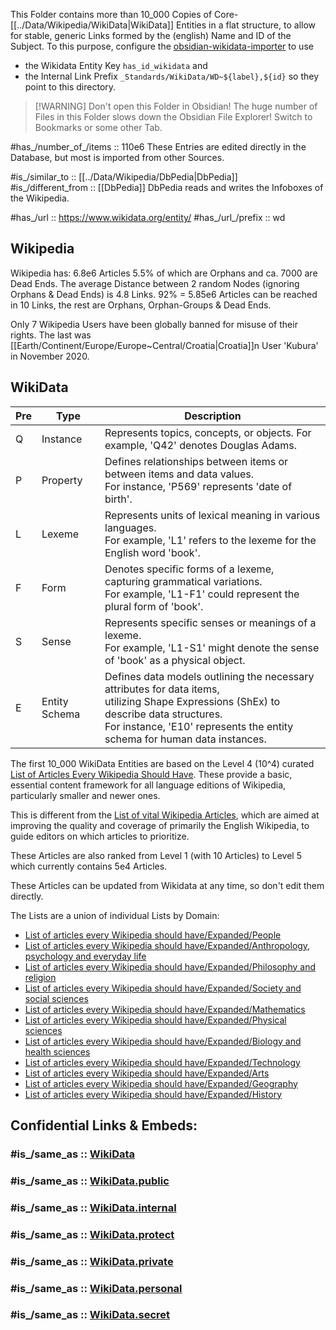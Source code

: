 This Folder contains more than 10_000 Copies of Core-[[../Data/Wikipedia/WikiData|WikiData]] Entities in a flat structure,
to allow for stable, generic Links formed by the (english) Name and ID of the Subject. 
To this purpose, configure the [obsidian-wikidata-importer](https://github.com/samwho/obsidian-wikidata-importer) to use 
- the Wikidata Entity Key `has_id_wikidata` and 
- the Internal Link Prefix `_Standards/WikiData/WD~${label},${id}` 
so they point to this directory.


> [!WARNING] Don't open this Folder in Obsidian!
> The huge number of Files in this Folder slows down the Obsidian File Explorer! 
> Switch to Bookmarks or some other Tab. 


#has_/number_of_/items :: 110e6 
These Entries are edited directly in the Database, but most is imported from other Sources. 

#is_/similar_to :: [[../Data/Wikipedia/DbPedia|DbPedia]]  
#is_/different_from :: [[DbPedia]]
DbPedia reads and writes the Infoboxes of the Wikipedia. 


#has_/url :: https://www.wikidata.org/entity/ 
#has_/url_/prefix :: wd 

## Wikipedia

Wikipedia has: 6.8e6 Articles 5.5% of which are Orphans and ca. 7000 are Dead Ends. 
The average Distance between 2 random Nodes (ignoring Orphans & Dead Ends) is 4.8 Links. 
92% = 5.85e6 Articles can be reached in 10 Links, the rest are Orphans, Orphan-Groups & Dead Ends. 

Only 7 Wikipedia Users have been globally banned for misuse of their rights. 
The last was [[Earth/Continent/Europe/Europe~Central/Croatia|Croatia]]n User 'Kubura' in November 2020. 

## WikiData


| Pre | Type          | Description                                                                                                                                                                                                               |
| --- | ------------- | ------------------------------------------------------------------------------------------------------------------------------------------------------------------------------------------------------------------------- |
| Q   | Instance      | Represents topics, concepts, or objects. For example, 'Q42' denotes Douglas Adams.                                                                                                                                        |
| P   | Property      | Defines relationships between items or between items and data values. <br>For instance, 'P569' represents 'date of birth'.                                                                                                |
| L   | Lexeme        | Represents units of lexical meaning in various languages. <br>For example, 'L1' refers to the lexeme for the English word 'book'.                                                                                         |
| F   | Form          | Denotes specific forms of a lexeme, capturing grammatical variations. <br>For example, 'L1-F1' could represent the plural form of 'book'.                                                                                 |
| S   | Sense         | Represents specific senses or meanings of a lexeme. <br>For example, 'L1-S1' might denote the sense of 'book' as a physical object.                                                                                       |
| E   | Entity Schema | Defines data models outlining the necessary attributes for data items, <br>utilizing Shape Expressions (ShEx) to describe data structures. <br>For instance, 'E10' represents the entity schema for human data instances. |


The first 10_000 WikiData Entities are based on the Level 4 (10^4) curated [List of Articles Every Wikipedia Should Have](https://meta.wikimedia.org/wiki/List_of_articles_every_Wikipedia_should_have/Expanded). 
These provide a basic, essential content framework for all language editions of Wikipedia, particularly smaller and newer ones. 

This is different from the [List of vital Wikipedia Articles](https://en.wikipedia.org/wiki/Wikipedia:Vital_articles), 
which are aimed at improving the quality and coverage 
of primarily the English Wikipedia, to guide editors on which articles to prioritize. 

These Articles are also ranked from Level 1 (with 10 Articles) to Level 5 which currently contains 5e4 Articles. 

These Articles can be updated from Wikidata at any time, so don't edit them directly. 

The Lists are a union of individual Lists by Domain: 
- [List of articles every Wikipedia should have/Expanded/People](https://meta.wikimedia.org/wiki/List_of_articles_every_Wikipedia_should_have/Expanded/People "List of articles every Wikipedia should have/Expanded/People")
- [List of articles every Wikipedia should have/Expanded/Anthropology, psychology and everyday life](https://meta.wikimedia.org/wiki/List_of_articles_every_Wikipedia_should_have/Expanded/Anthropology,_psychology_and_everyday_life "List of articles every Wikipedia should have/Expanded/Anthropology, psychology and everyday life")
- [List of articles every Wikipedia should have/Expanded/Philosophy and religion](https://meta.wikimedia.org/wiki/List_of_articles_every_Wikipedia_should_have/Expanded/Philosophy_and_religion "List of articles every Wikipedia should have/Expanded/Philosophy and religion")
- [List of articles every Wikipedia should have/Expanded/Society and social sciences](https://meta.wikimedia.org/wiki/List_of_articles_every_Wikipedia_should_have/Expanded/Society_and_social_sciences "List of articles every Wikipedia should have/Expanded/Society and social sciences")
- [List of articles every Wikipedia should have/Expanded/Mathematics](https://meta.wikimedia.org/wiki/List_of_articles_every_Wikipedia_should_have/Expanded/Mathematics "List of articles every Wikipedia should have/Expanded/Mathematics")
- [List of articles every Wikipedia should have/Expanded/Physical sciences](https://meta.wikimedia.org/wiki/List_of_articles_every_Wikipedia_should_have/Expanded/Physical_sciences "List of articles every Wikipedia should have/Expanded/Physical sciences")
- [List of articles every Wikipedia should have/Expanded/Biology and health sciences](https://meta.wikimedia.org/wiki/List_of_articles_every_Wikipedia_should_have/Expanded/Biology_and_health_sciences "List of articles every Wikipedia should have/Expanded/Biology and health sciences")
- [List of articles every Wikipedia should have/Expanded/Technology](https://meta.wikimedia.org/wiki/List_of_articles_every_Wikipedia_should_have/Expanded/Technology "List of articles every Wikipedia should have/Expanded/Technology")
- [List of articles every Wikipedia should have/Expanded/Arts](https://meta.wikimedia.org/wiki/List_of_articles_every_Wikipedia_should_have/Expanded/Arts "List of articles every Wikipedia should have/Expanded/Arts")
- [List of articles every Wikipedia should have/Expanded/Geography](https://meta.wikimedia.org/wiki/List_of_articles_every_Wikipedia_should_have/Expanded/Geography "List of articles every Wikipedia should have/Expanded/Geography")
- [List of articles every Wikipedia should have/Expanded/History](https://meta.wikimedia.org/wiki/List_of_articles_every_Wikipedia_should_have/Expanded/History "List of articles every Wikipedia should have/Expanded/History")


## Confidential Links & Embeds: 

### #is_/same_as :: [WikiData](/_Standards/WikiData.md) 

### #is_/same_as :: [WikiData.public](/_public/WikiData.public.md) 

### #is_/same_as :: [WikiData.internal](/_internal/WikiData.internal.md) 

### #is_/same_as :: [WikiData.protect](/_protect/WikiData.protect.md) 

### #is_/same_as :: [WikiData.private](/_private/WikiData.private.md) 

### #is_/same_as :: [WikiData.personal](/_personal/WikiData.personal.md) 

### #is_/same_as :: [WikiData.secret](/_secret/WikiData.secret.md)

